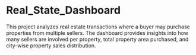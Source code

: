 # Real_State_Dashboard
This project analyzes real estate transactions where a buyer may purchase properties from multiple sellers. The dashboard provides insights into how many sellers are involved per property, total property area purchased, and city-wise property sales distribution.
